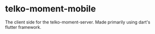 # telko-moment-mobile
The client side for the telko-moment-server. Made primarily using dart's flutter framework.
